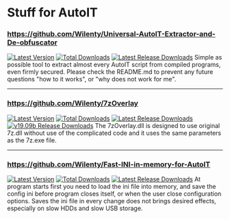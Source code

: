 # Stuff for AutoIT

### https://github.com/Wilenty/Universal-AutoIT-Extractor-and-De-obfuscator
[![Latest Version](https://img.shields.io/github/release/Wilenty/Universal-AutoIT-Extractor-and-De-obfuscator.svg)](https://github.com/Wilenty/Universal-AutoIT-Extractor-and-De-obfuscator/releases/latest)
[![Total Downloads](https://img.shields.io/github/downloads/Wilenty/Universal-AutoIT-Extractor-and-De-obfuscator/total.svg)](https://github.com/Wilenty/Universal-AutoIT-Extractor-and-De-obfuscator/releases)
[![Latest Release Downloads](https://img.shields.io/github/downloads/Wilenty/Universal-AutoIT-Extractor-and-De-obfuscator/latest/total.svg)](https://github.com/Wilenty/Universal-AutoIT-Extractor-and-De-obfuscator/releases/latest)
Simple as possible tool to extract almost every AutoIT script from compiled programs, even firmly secured. Please check the README.md to prevent any future questions "how to it works", or "why does not work for me".

---
### https://github.com/Wilenty/7zOverlay
[![Latest Version](https://img.shields.io/github/release/Wilenty/7zOverlay.svg)](https://github.com/Wilenty/7zOverlay/releases/latest)
[![Total Downloads](https://img.shields.io/github/downloads/Wilenty/7zOverlay/total.svg)](https://github.com/Wilenty/7zOverlay/releases)
[![Latest Release Downloads](https://img.shields.io/github/downloads/Wilenty/7zOverlay/latest/total.svg)](https://github.com/Wilenty/7zOverlay/releases/latest)
[![v19.09b Release Downloads](https://img.shields.io/github/downloads/Wilenty/7zOverlay/v19.09b/total.svg)](https://github.com/Wilenty/7zOverlay/releases/v19.09b)
The 7zOverlay.dll is designed to use original 7z.dll without use of the complicated code and it uses the same parameters as the 7z.exe file.

---
### https://github.com/Wilenty/Fast-INI-in-memory-for-AutoIT
[![Latest Version](https://img.shields.io/github/release/Wilenty/Fast-INI-in-memory-for-AutoIT.svg)](https://github.com/Wilenty/Fast-INI-in-memory-for-AutoIT/releases/latest)
[![Total Downloads](https://img.shields.io/github/downloads/Wilenty/Fast-INI-in-memory-for-AutoIT/total.svg)](https://github.com/Wilenty/Fast-INI-in-memory-for-AutoIT/releases)
[![Latest Release Downloads](https://img.shields.io/github/downloads/Wilenty/Fast-INI-in-memory-for-AutoIT/latest/total.svg)](https://github.com/Wilenty/Fast-INI-in-memory-for-AutoIT/releases/latest)
At program starts first you need to load the ini file into memory, and save the config ini before program closes itself, or when the user close configuration options. Saves the ini file in every change does not brings desired effects, especially on slow HDDs and slow USB storage.
